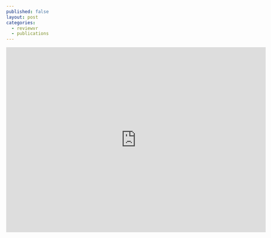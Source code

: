 ```yaml
---
published: false
layout: post
categories: 
  - reviewvr
  - publications
---
```


<iframe src="http://www.surveygizmo.com/s3/2037360/Universal-Technical-Assistance" frameborder="0" width="700" height="500" style="overflow:hidden"></iframe>